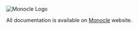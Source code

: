 ![Monocle Logo](https://raw.github.com/julien-truffaut/Monocle/master/image/logo.png)<br>

All documentation is available on [Monocle](http://julien-truffaut.github.io/Monocle/) website.